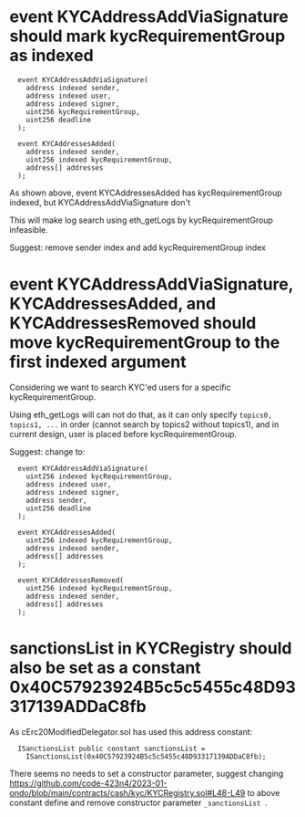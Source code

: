 # event KYCAddressAddViaSignature should mark kycRequirementGroup as indexed

```
  event KYCAddressAddViaSignature(
    address indexed sender,
    address indexed user,
    address indexed signer,
    uint256 kycRequirementGroup,
    uint256 deadline
  );

  event KYCAddressesAdded(
    address indexed sender,
    uint256 indexed kycRequirementGroup,
    address[] addresses
  );
```

As shown above, event KYCAddressesAdded has kycRequirementGroup indexed, but KYCAddressAddViaSignature don't

This will make log search using eth_getLogs by kycRequirementGroup infeasible.

Suggest: remove sender index and add kycRequirementGroup index

# event KYCAddressAddViaSignature, KYCAddressesAdded, and KYCAddressesRemoved should move kycRequirementGroup to the first indexed argument

Considering we want to search KYC'ed users for a specific kycRequirementGroup.

Using eth_getLogs will can not do that, as it can only specify `topics0, topics1, ...` in order (cannot search by topics2 without topics1), and in current design, user is placed before kycRequirementGroup.

Suggest: change to:

```
  event KYCAddressAddViaSignature(
    uint256 indexed kycRequirementGroup,
    address indexed user,
    address indexed signer,
    address sender,
    uint256 deadline
  );

  event KYCAddressesAdded(
    uint256 indexed kycRequirementGroup,
    address indexed sender,
    address[] addresses
  );

  event KYCAddressesRemoved(
    uint256 indexed kycRequirementGroup,
    address indexed sender,
    address[] addresses
  );
```

# sanctionsList in KYCRegistry should also be set as a constant 0x40C57923924B5c5c5455c48D93317139ADDaC8fb

As cErc20ModifiedDelegator.sol has used this address constant:

```
  ISanctionsList public constant sanctionsList =
    ISanctionsList(0x40C57923924B5c5c5455c48D93317139ADDaC8fb);
````

There seems no needs to set a constructor parameter, suggest changing https://github.com/code-423n4/2023-01-ondo/blob/main/contracts/cash/kyc/KYCRegistry.sol#L48-L49 to above constant define and remove constructor parameter `_sanctionsList `.